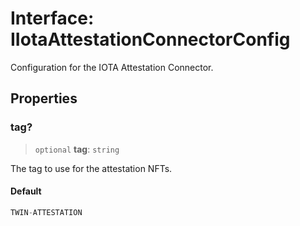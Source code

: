 # Interface: IIotaAttestationConnectorConfig

Configuration for the IOTA Attestation Connector.

## Properties

### tag?

> `optional` **tag**: `string`

The tag to use for the attestation NFTs.

#### Default

```ts
TWIN-ATTESTATION
```
